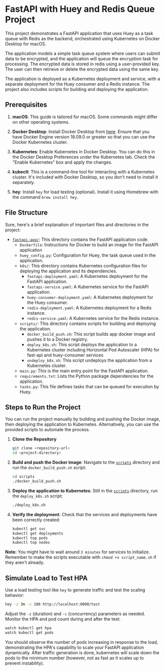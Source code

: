 # FastAPI with Huey and Redis Queue Project

This project demonstrates a FastAPI application that uses Huey as a task queue with Redis as the backend, orchestrated using Kubernetes on Docker Desktop for macOS. 

The application models a simple task queue system where users can submit data to be encrypted, and the application will queue the encryption task for processing. The encrypted data is stored in redis using a user-provided key. The user can then retrieve or delete the encrypted data using the same key.

The application is deployed as a Kubernetes deployment and service, with a separate deployment for the Huey consumer and a Redis instance. The project also includes scripts for building and deploying the application.

## Prerequisites

1. **macOS**: This guide is tailored for macOS. Some commands might differ on other operating systems.

2. **Docker Desktop**: Install Docker Desktop from [here](https://www.docker.com/products/docker-desktop). Ensure that you have Docker Engine version 18.09.0 or greater so that you can use the Docker Kubernetes cluster.

3. **Kubernetes**: Enable Kubernetes in Docker Desktop. You can do this in the Docker Desktop Preferences under the Kubernetes tab. Check the "Enable Kubernetes" box and apply the changes.

4. **kubectl**: This is a command-line tool for interacting with a Kubernetes cluster. It's included with Docker Desktop, so you don't need to install it separately.

5. **hey**: Install `hey` for load testing (optional). Install it using Homebrew with the command `brew install hey`.

## File Structure

Sure, here's a brief explanation of important files and directories in the project:

- [`fastapi-app/`](command:_github.copilot.openRelativePath?%5B%22fastapi-app%2F%22%5D "fastapi-app/"): This directory contains the FastAPI application code.
  - `Dockerfile`: Instructions for Docker to build an image for the FastAPI application
  - `huey_config.py`: Configuration for Huey, the task queue used in the application.
  - `k8s/`: This directory contains Kubernetes configuration files for deploying the application and its dependencies.
    - `fastapi-deployment.yaml`: A Kubernetes deployment for the FastAPI application.
    - `fastapi-service.yaml`: A Kubernetes service for the FastAPI application.
    - `huey-consumer-deployment.yaml`: A Kubernetes deployment for the Huey consumer.
    - `redis-deployment.yaml`: A Kubernetes deployment for a Redis instance.
    - `redis-service.yaml`: A Kubernetes service for the Redis instance.
  - `scripts/`: This directory contains scripts for building and deploying the application.
    - `docker_build_push.sh`: This script builds app docker image and pushes it to a Docker registry.
    - `deploy_k8s.sh`: This script deploys the application to a Kubernetes cluster including Horizontal Pod Autoscaler (HPA) for fast-api and huey-consumer services
    - `undeploy_k8s.sh`: This script undeploys the application from a Kubernetes cluster.
  - `main.py`: This is the main entry point for the FastAPI application.
  - `requirements.txt`: Lists the Python package dependencies for the application.
  - `tasks.py`: This file defines tasks that can be queued for execution by Huey.
  

## Steps to Run the Project

You can run the project manually by building and pushing the Docker image, then deploying the application to Kubernetes. Alternatively, you can use the provided scripts to automate the process.

1. **Clone the Repository**

    ```bash
    git clone <repository-url>
    cd <project-directory>
    ```

2. **Build and push the Docker image**: Navigate to the [`scripts`](scripts/) directory and run the `docker_build_push.sh` script:

    ```bash
    cd scripts
    ./docker_build_push.sh
    ```

3. **Deploy the application to Kubernetes**: Still in the [`scripts`](scripts/) directory, run the `deploy_k8s.sh` script:

    ```bash
    ./deploy_k8s.sh
    ```

4. **Verify the deployment**: Check that the services and deployments have been correctly created:

    ```bash
    kubectl get svc
    kubectl get deployments
    kubectl top pods
    kubectl top nodes
    ```

**Note:** You might have to wait around `3 minutes` for services to initialize. Remember to make the scripts executable with `chmod +x script_name.sh` if they aren't already. 

## Simulate Load to Test HPA

Use a load testing tool like `hey` to generate traffic and test the scaling behavior:

```bash
hey -z 3m -c 100 http://localhost:8000/test
```

Adjust the `-z` (duration) and `-c` (concurrency) parameters as needed. Monitor the HPA and pod count during and after the test:

```bash
watch kubectl get hpa
watch kubectl get pods
```

You should observe the number of pods increasing in response to the load, demonstrating the HPA's capability to scale your FastAPI application dynamically. After traffic generation is done, kubernetes will scale down the pods to the minimum number (however, not as fast as it scales up to prevent instability).
